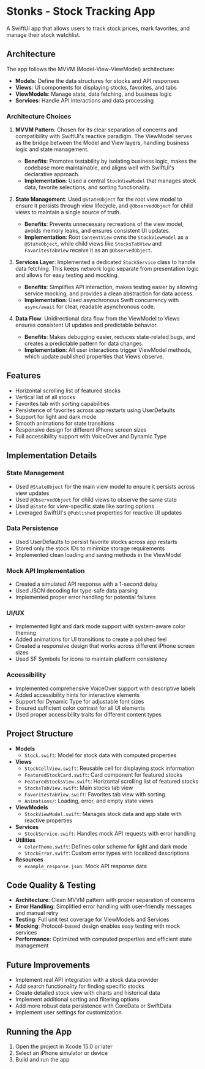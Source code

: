 # Stonks - Stock Tracking App

A SwiftUI app that allows users to track stock prices, mark favorites, and manage their stock watchlist.

## Architecture

The app follows the MVVM (Model-View-ViewModel) architecture:

- **Models**: Define the data structures for stocks and API responses
- **Views**: UI components for displaying stocks, favorites, and tabs
- **ViewModels**: Manage state, data fetching, and business logic
- **Services**: Handle API interactions and data processing

### Architecture Choices

1. **MVVM Pattern**: Chosen for its clear separation of concerns and compatibility with SwiftUI's reactive paradigm. The ViewModel serves as the bridge between the Model and View layers, handling business logic and state management.

   - **Benefits**: Promotes testability by isolating business logic, makes the codebase more maintainable, and aligns well with SwiftUI's declarative approach.
   - **Implementation**: Used a central `StockViewModel` that manages stock data, favorite selections, and sorting functionality.

2. **State Management**: Used `@StateObject` for the root view model to ensure it persists through view lifecycle, and `@ObservedObject` for child views to maintain a single source of truth.

   - **Benefits**: Prevents unnecessary recreations of the view model, avoids memory leaks, and ensures consistent UI updates.
   - **Implementation**: Root `ContentView` owns the `StockViewModel` as a `@StateObject`, while child views like `StocksTabView` and `FavoritesTabView` receive it as an `@ObservedObject`.

3. **Services Layer**: Implemented a dedicated `StockService` class to handle data fetching. This keeps network logic separate from presentation logic and allows for easy testing and mocking.

   - **Benefits**: Simplifies API interaction, makes testing easier by allowing service mocking, and provides a clean abstraction for data access.
   - **Implementation**: Used asynchronous Swift concurrency with `async/await` for clear, readable asynchronous code.

4. **Data Flow**: Unidirectional data flow from the ViewModel to Views ensures consistent UI updates and predictable behavior.

   - **Benefits**: Makes debugging easier, reduces state-related bugs, and creates a predictable pattern for data changes.
   - **Implementation**: All user interactions trigger ViewModel methods, which update published properties that Views observe.

## Features

- Horizontal scrolling list of featured stocks
- Vertical list of all stocks
- Favorites tab with sorting capabilities 
- Persistence of favorites across app restarts using UserDefaults
- Support for light and dark mode
- Smooth animations for state transitions
- Responsive design for different iPhone screen sizes
- Full accessibility support with VoiceOver and Dynamic Type

## Implementation Details

### State Management
- Used `@StateObject` for the main view model to ensure it persists across view updates
- Used `@ObservedObject` for child views to observe the same state
- Used `@State` for view-specific state like sorting options
- Leveraged SwiftUI's `@Published` properties for reactive UI updates

### Data Persistence
- Used UserDefaults to persist favorite stocks across app restarts
- Stored only the stock IDs to minimize storage requirements
- Implemented clean loading and saving methods in the ViewModel

### Mock API Implementation
- Created a simulated API response with a 1-second delay
- Used JSON decoding for type-safe data parsing
- Implemented proper error handling for potential failures

### UI/UX
- Implemented light and dark mode support with system-aware color theming
- Added animations for UI transitions to create a polished feel
- Created a responsive design that works across different iPhone screen sizes
- Used SF Symbols for icons to maintain platform consistency

### Accessibility
- Implemented comprehensive VoiceOver support with descriptive labels
- Added accessibility hints for interactive elements
- Support for Dynamic Type for adjustable font sizes
- Ensured sufficient color contrast for all UI elements
- Used proper accessibility traits for different content types

## Project Structure

- **Models**
  - `Stock.swift`: Model for stock data with computed properties
- **Views**
  - `StockCellView.swift`: Reusable cell for displaying stock information
  - `FeaturedStockCard.swift`: Card component for featured stocks
  - `FeaturedStocksView.swift`: Horizontal scrolling list of featured stocks
  - `StocksTabView.swift`: Main stocks tab view
  - `FavoritesTabView.swift`: Favorites tab view with sorting
  - `Animations/`: Loading, error, and empty state views
- **ViewModels**
  - `StockViewModel.swift`: Manages stock data and app state with reactive properties
- **Services**
  - `StockService.swift`: Handles mock API requests with error handling
- **Utilities**
  - `ColorTheme.swift`: Defines color scheme for light and dark mode
  - `StockError.swift`: Custom error types with localized descriptions
- **Resources**
  - `example_response.json`: Mock API response data

## Code Quality & Testing

- **Architecture**: Clean MVVM pattern with proper separation of concerns
- **Error Handling**: Simplified error handling with user-friendly messages and manual retry
- **Testing**: Full unit test coverage for ViewModels and Services
- **Mocking**: Protocol-based design enables easy testing with mock services
- **Performance**: Optimized with computed properties and efficient state management

## Future Improvements

- Implement real API integration with a stock data provider
- Add search functionality for finding specific stocks
- Create detailed stock view with charts and historical data
- Implement additional sorting and filtering options
- Add more robust data persistence with CoreData or SwiftData
- Implement user settings for customization

## Running the App

1. Open the project in Xcode 15.0 or later
2. Select an iPhone simulator or device
3. Build and run the app

